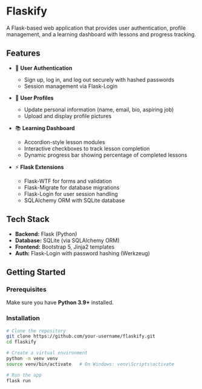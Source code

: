 # Flaskify  

A Flask-based web application that provides user authentication, profile management, and a learning dashboard with lessons and progress tracking.  

## Features  

- 🔑 **User Authentication**  
  - Sign up, log in, and log out securely with hashed passwords  
  - Session management via Flask-Login  

- 👤 **User Profiles**  
  - Update personal information (name, email, bio, aspiring job)  
  - Upload and display profile pictures  

- 📚 **Learning Dashboard**  
  - Accordion-style lesson modules  
  - Interactive checkboxes to track lesson completion  
  - Dynamic progress bar showing percentage of completed lessons  

- ⚡ **Flask Extensions**  
  - Flask-WTF for forms and validation  
  - Flask-Migrate for database migrations  
  - Flask-Login for user session handling  
  - SQLAlchemy ORM with SQLite database  

## Tech Stack  

- **Backend:** Flask (Python)  
- **Database:** SQLite (via SQLAlchemy ORM)  
- **Frontend:** Bootstrap 5, Jinja2 templates  
- **Auth:** Flask-Login with password hashing (Werkzeug)  

## Getting Started  

### Prerequisites  
Make sure you have **Python 3.9+** installed.  

### Installation  

```bash
# Clone the repository
git clone https://github.com/your-username/flaskify.git
cd flaskify

# Create a virtual environment
python -m venv venv
source venv/bin/activate   # On Windows: venv\Scripts\activate

# Run the app
flask run
